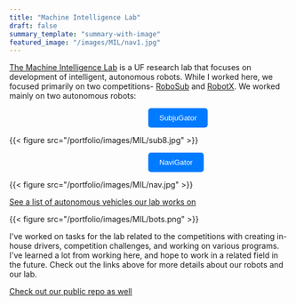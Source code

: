 ```yaml
---
title: "Machine Intelligence Lab"
draft: false
summary_template: "summary-with-image"
featured_image: "/images/MIL/nav1.jpg" 
---
```


<a href="https://mil.ufl.edu/" target="_blank">The Machine Intelligence Lab</a> is a UF research lab that focuses on development of intelligent, autonomous robots. While I worked here, we focused primarily on two competitions- <a href="https://robosub.org/" target="_blank">RoboSub</a> and <a href="https://robotx.org/" target="_blank">RobotX</a>. We worked mainly on two autonomous robots:

<button onclick="window.open('https://subjugator.org/', '_blank');" 
        style="margin-left: 250px; padding: 10px 20px; background-color: #007bff; color: white; border: none; border-radius: 5px; cursor: pointer;">
  SubjuGator
</button>

{{< figure src="/portfolio/images/MIL/sub8.jpg" >}}

<button onclick="window.open('https://navigatoruf.org/', '_blank');" 
        style="margin-left: 250px; padding: 10px 20px; background-color: #007bff; color: white; border: none; border-radius: 5px; cursor: pointer;">
  NaviGator
</button>

{{< figure src="/portfolio/images/MIL/nav.jpg" >}}

[See a list of autonomous vehicles our lab works on](https://mil.ufl.edu/vehicles)

{{< figure src="/portfolio/images/MIL/bots.png" >}}

I've worked on tasks for the lab related to the competitions with creating in-house drivers, competition challenges, and working on various programs. I've learned a lot from working here, and hope to work in a related field in the future. Check out the links above for more details about our robots and our lab.


<a href="https://github.com/uf-mil" target="_blank">Check out our public repo as well</a> 
